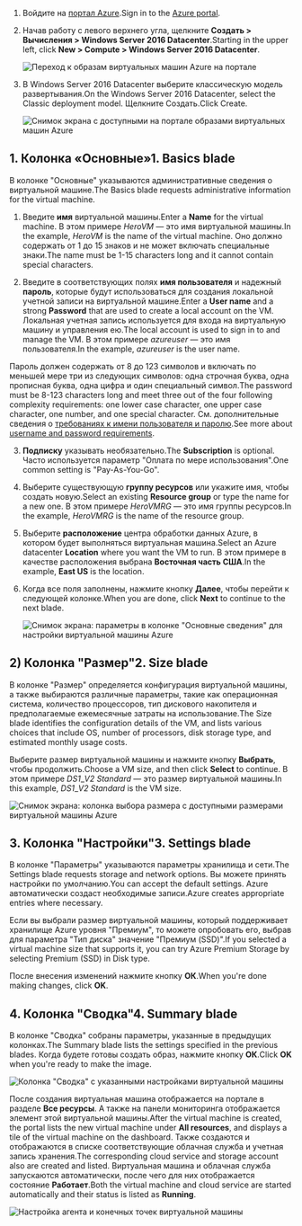 1. <span data-ttu-id="88f8c-101">Войдите на [портал Azure](https://portal.azure.com).</span><span class="sxs-lookup"><span data-stu-id="88f8c-101">Sign in to the [Azure portal](https://portal.azure.com).</span></span>

2. <span data-ttu-id="88f8c-102">Начав работу с левого верхнего угла, щелкните **Создать > Вычисления > Windows Server 2016 Datacenter**.</span><span class="sxs-lookup"><span data-stu-id="88f8c-102">Starting in the upper left, click **New > Compute > Windows Server 2016 Datacenter**.</span></span>

    ![Переход к образам виртуальных машин Azure на портале](./media/virtual-machines-common-portal-create-fqdn/marketplace-new.png)

3. <span data-ttu-id="88f8c-104">В Windows Server 2016 Datacenter выберите классическую модель развертывания.</span><span class="sxs-lookup"><span data-stu-id="88f8c-104">On the Windows Server 2016 Datacenter, select the Classic deployment model.</span></span> <span data-ttu-id="88f8c-105">Щелкните Создать.</span><span class="sxs-lookup"><span data-stu-id="88f8c-105">Click Create.</span></span>

    ![Снимок экрана с доступными на портале образами виртуальных машин Azure](./media/virtual-machines-common-portal-create-fqdn/deployment-classic-model.png)

## <a name="1-basics-blade"></a><span data-ttu-id="88f8c-107">1. Колонка «Основные»</span><span class="sxs-lookup"><span data-stu-id="88f8c-107">1. Basics blade</span></span>

<span data-ttu-id="88f8c-108">В колонке "Основные" указываются административные сведения о виртуальной машине.</span><span class="sxs-lookup"><span data-stu-id="88f8c-108">The Basics blade requests administrative information for the virtual machine.</span></span>

1. <span data-ttu-id="88f8c-109">Введите **имя** виртуальной машины.</span><span class="sxs-lookup"><span data-stu-id="88f8c-109">Enter a **Name** for the virtual machine.</span></span> <span data-ttu-id="88f8c-110">В этом примере _HeroVM_ — это имя виртуальной машины.</span><span class="sxs-lookup"><span data-stu-id="88f8c-110">In the example, _HeroVM_ is the name of the virtual machine.</span></span> <span data-ttu-id="88f8c-111">Оно должно содержать от 1 до 15 знаков и не может включать специальные знаки.</span><span class="sxs-lookup"><span data-stu-id="88f8c-111">The name must be 1-15 characters long and it cannot contain special characters.</span></span>

2. <span data-ttu-id="88f8c-112">Введите в соответствующих полях **имя пользователя** и надежный **пароль**, которые будут использоваться для создания локальной учетной записи на виртуальной машине.</span><span class="sxs-lookup"><span data-stu-id="88f8c-112">Enter a **User name** and a strong **Password** that are used to create a local account on the VM.</span></span> <span data-ttu-id="88f8c-113">Локальная учетная запись используется для входа на виртуальную машину и управления ею.</span><span class="sxs-lookup"><span data-stu-id="88f8c-113">The local account is used to sign in to and manage the VM.</span></span> <span data-ttu-id="88f8c-114">В этом примере _azureuser_ — это имя пользователя.</span><span class="sxs-lookup"><span data-stu-id="88f8c-114">In the example, _azureuser_ is the user name.</span></span>

 <span data-ttu-id="88f8c-115">Пароль должен содержать от 8 до 123 символов и включать по меньшей мере три из следующих символов: одна строчная буква, одна прописная буква, одна цифра и один специальный символ.</span><span class="sxs-lookup"><span data-stu-id="88f8c-115">The password must be 8-123 characters long and meet three out of the four following complexity requirements: one lower case character, one upper case character, one number, and one special character.</span></span> <span data-ttu-id="88f8c-116">См. дополнительные сведения о [требованиях к имени пользователя и паролю](../articles/virtual-machines/windows/faq.md).</span><span class="sxs-lookup"><span data-stu-id="88f8c-116">See more about [username and password requirements](../articles/virtual-machines/windows/faq.md).</span></span>

3. <span data-ttu-id="88f8c-117">**Подписку** указывать необязательно.</span><span class="sxs-lookup"><span data-stu-id="88f8c-117">The **Subscription** is optional.</span></span> <span data-ttu-id="88f8c-118">Часто используется параметр "Оплата по мере использования".</span><span class="sxs-lookup"><span data-stu-id="88f8c-118">One common setting is "Pay-As-You-Go".</span></span>

4. <span data-ttu-id="88f8c-119">Выберите существующую **группу ресурсов** или укажите имя, чтобы создать новую.</span><span class="sxs-lookup"><span data-stu-id="88f8c-119">Select an existing **Resource group** or type the name for a new one.</span></span> <span data-ttu-id="88f8c-120">В этом примере _HeroVMRG_ — это имя группы ресурсов.</span><span class="sxs-lookup"><span data-stu-id="88f8c-120">In the example, _HeroVMRG_ is the name of the resource group.</span></span>

5. <span data-ttu-id="88f8c-121">Выберите **расположение** центра обработки данных Azure, в котором будет выполняться виртуальная машина.</span><span class="sxs-lookup"><span data-stu-id="88f8c-121">Select an Azure datacenter **Location** where you want the VM to run.</span></span> <span data-ttu-id="88f8c-122">В этом примере в качестве расположения выбрана **Восточная часть США**.</span><span class="sxs-lookup"><span data-stu-id="88f8c-122">In the example, **East US** is the location.</span></span>

6. <span data-ttu-id="88f8c-123">Когда все поля заполнены, нажмите кнопку **Далее**, чтобы перейти к следующей колонке.</span><span class="sxs-lookup"><span data-stu-id="88f8c-123">When you are done, click **Next** to continue to the next blade.</span></span>

    ![Снимок экрана: параметры в колонке "Основные сведения" для настройки виртуальной машины Azure](./media/virtual-machines-common-portal-create-fqdn/basics-blade-classic.png)

## <a name="2-size-blade"></a><span data-ttu-id="88f8c-125">2) Колонка "Размер"</span><span class="sxs-lookup"><span data-stu-id="88f8c-125">2. Size blade</span></span>

<span data-ttu-id="88f8c-126">В колонке "Размер" определяется конфигурация виртуальной машины, а также выбираются различные параметры, такие как операционная система, количество процессоров, тип дискового накопителя и предполагаемые ежемесячные затраты на использование.</span><span class="sxs-lookup"><span data-stu-id="88f8c-126">The Size blade identifies the configuration details of the VM, and lists various choices that include OS, number of processors, disk storage type, and estimated monthly usage costs.</span></span>  

<span data-ttu-id="88f8c-127">Выберите размер виртуальной машины и нажмите кнопку **Выбрать**, чтобы продолжить.</span><span class="sxs-lookup"><span data-stu-id="88f8c-127">Choose a VM size, and then click **Select** to continue.</span></span> <span data-ttu-id="88f8c-128">В этом примере _DS1_\__V2 Standard_ — это размер виртуальной машины.</span><span class="sxs-lookup"><span data-stu-id="88f8c-128">In this example, _DS1_\__V2 Standard_ is the VM size.</span></span>

  ![Снимок экрана: колонка выбора размера с доступными размерами виртуальной машины Azure](./media/virtual-machines-common-portal-create-fqdn/vm-size-classic.png)


## <a name="3-settings-blade"></a><span data-ttu-id="88f8c-130">3. Колонка "Настройки"</span><span class="sxs-lookup"><span data-stu-id="88f8c-130">3. Settings blade</span></span>

<span data-ttu-id="88f8c-131">В колонке "Параметры" указываются параметры хранилища и сети.</span><span class="sxs-lookup"><span data-stu-id="88f8c-131">The Settings blade requests storage and network options.</span></span> <span data-ttu-id="88f8c-132">Вы можете принять настройки по умолчанию.</span><span class="sxs-lookup"><span data-stu-id="88f8c-132">You can accept the default settings.</span></span> <span data-ttu-id="88f8c-133">Azure автоматически создаст необходимые записи.</span><span class="sxs-lookup"><span data-stu-id="88f8c-133">Azure creates appropriate entries where necessary.</span></span>

<span data-ttu-id="88f8c-134">Если вы выбрали размер виртуальной машины, который поддерживает хранилище Azure уровня "Премиум", то можете опробовать его, выбрав для параметра "Тип диска" значение "Премиум (SSD)".</span><span class="sxs-lookup"><span data-stu-id="88f8c-134">If you selected a virtual machine size that supports it, you can try Azure Premium Storage by selecting Premium (SSD) in Disk type.</span></span>

<span data-ttu-id="88f8c-135">После внесения изменений нажмите кнопку **ОК**.</span><span class="sxs-lookup"><span data-stu-id="88f8c-135">When you're done making changes, click **OK**.</span></span>

## <a name="4-summary-blade"></a><span data-ttu-id="88f8c-136">4. Колонка "Сводка"</span><span class="sxs-lookup"><span data-stu-id="88f8c-136">4. Summary blade</span></span>

<span data-ttu-id="88f8c-137">В колонке "Сводка" собраны параметры, указанные в предыдущих колонках.</span><span class="sxs-lookup"><span data-stu-id="88f8c-137">The Summary blade lists the settings specified in the previous blades.</span></span> <span data-ttu-id="88f8c-138">Когда будете готовы создать образ, нажмите кнопку **ОК**.</span><span class="sxs-lookup"><span data-stu-id="88f8c-138">Click **OK** when you're ready to make the image.</span></span>

 ![Колонка "Сводка" с указанными настройками виртуальной машины](./media/virtual-machines-common-portal-create-fqdn/summary-blade-classic.png)

<span data-ttu-id="88f8c-140">После создания виртуальная машина отображается на портале в разделе **Все ресурсы**. А также на панели мониторинга отображается элемент этой виртуальной машины.</span><span class="sxs-lookup"><span data-stu-id="88f8c-140">After the virtual machine is created, the portal lists the new virtual machine under **All resources**, and displays a tile of the virtual machine on the dashboard.</span></span> <span data-ttu-id="88f8c-141">Также создаются и отображаются в списке соответствующие облачная служба и учетная запись хранения.</span><span class="sxs-lookup"><span data-stu-id="88f8c-141">The corresponding cloud service and storage account also are created and listed.</span></span> <span data-ttu-id="88f8c-142">Виртуальная машина и облачная служба запускаются автоматически, после чего для них отображается состояние **Работает**.</span><span class="sxs-lookup"><span data-stu-id="88f8c-142">Both the virtual machine and cloud service are started automatically and their status is listed as **Running**.</span></span>

 ![Настройка агента и конечных точек виртуальной машины](./media/virtual-machines-common-portal-create-fqdn/portal-with-new-vm.png)
